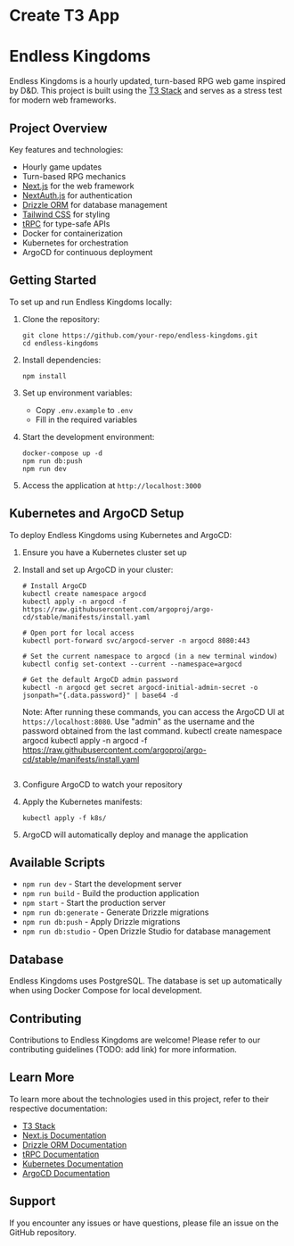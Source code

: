 # Create T3 App

# Endless Kingdoms

Endless Kingdoms is a hourly updated, turn-based RPG web game inspired by D&D. This project is built using the [T3 Stack](https://create.t3.gg/) and serves as a stress test for modern web frameworks.

## Project Overview

Key features and technologies:

- Hourly game updates
- Turn-based RPG mechanics
- [Next.js](https://nextjs.org) for the web framework
- [NextAuth.js](https://next-auth.js.org) for authentication
- [Drizzle ORM](https://orm.drizzle.team) for database management
- [Tailwind CSS](https://tailwindcss.com) for styling
- [tRPC](https://trpc.io) for type-safe APIs
- Docker for containerization
- Kubernetes for orchestration
- ArgoCD for continuous deployment

## Getting Started

To set up and run Endless Kingdoms locally:

1. Clone the repository:
   ```
   git clone https://github.com/your-repo/endless-kingdoms.git
   cd endless-kingdoms
   ```

2. Install dependencies:
   ```
   npm install
   ```

3. Set up environment variables:
   - Copy `.env.example` to `.env`
   - Fill in the required variables

4. Start the development environment:
   ```
   docker-compose up -d
   npm run db:push
   npm run dev
   ```

5. Access the application at `http://localhost:3000`

## Kubernetes and ArgoCD Setup

To deploy Endless Kingdoms using Kubernetes and ArgoCD:

1. Ensure you have a Kubernetes cluster set up

2. Install and set up ArgoCD in your cluster:
   ```
   # Install ArgoCD
   kubectl create namespace argocd
   kubectl apply -n argocd -f https://raw.githubusercontent.com/argoproj/argo-cd/stable/manifests/install.yaml

   # Open port for local access
   kubectl port-forward svc/argocd-server -n argocd 8080:443

   # Set the current namespace to argocd (in a new terminal window)
   kubectl config set-context --current --namespace=argocd

   # Get the default ArgoCD admin password
   kubectl -n argocd get secret argocd-initial-admin-secret -o jsonpath="{.data.password}" | base64 -d
   ```

   Note: After running these commands, you can access the ArgoCD UI at `https://localhost:8080`. Use "admin" as the username and the password obtained from the last command.
   kubectl create namespace argocd
   kubectl apply -n argocd -f https://raw.githubusercontent.com/argoproj/argo-cd/stable/manifests/install.yaml
   ```

3. Configure ArgoCD to watch your repository

4. Apply the Kubernetes manifests:
   ```
   kubectl apply -f k8s/
   ```

5. ArgoCD will automatically deploy and manage the application

## Available Scripts

- `npm run dev` - Start the development server
- `npm run build` - Build the production application
- `npm start` - Start the production server
- `npm run db:generate` - Generate Drizzle migrations
- `npm run db:push` - Apply Drizzle migrations
- `npm run db:studio` - Open Drizzle Studio for database management

## Database

Endless Kingdoms uses PostgreSQL. The database is set up automatically when using Docker Compose for local development.

## Contributing

Contributions to Endless Kingdoms are welcome! Please refer to our contributing guidelines (TODO: add link) for more information.

## Learn More

To learn more about the technologies used in this project, refer to their respective documentation:

- [T3 Stack](https://create.t3.gg/)
- [Next.js Documentation](https://nextjs.org/docs)
- [Drizzle ORM Documentation](https://orm.drizzle.team/docs/overview)
- [tRPC Documentation](https://trpc.io/docs)
- [Kubernetes Documentation](https://kubernetes.io/docs/)
- [ArgoCD Documentation](https://argo-cd.readthedocs.io/)

## Support

If you encounter any issues or have questions, please file an issue on the GitHub repository.
